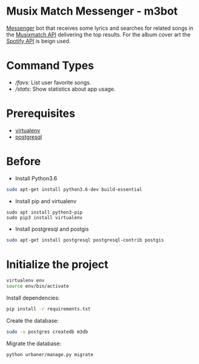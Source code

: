 
# Musix Match Messenger - m3bot

[Messenger](https://developers.facebook.com/docs/messenger-platform) bot that receives some lyrics and
searches for related songs in the [Musixmatch API](https://developer.musixmatch.com/) delivering the
top results. For the album cover art the [Spotify API](https://developer.spotify.com/) is beign used.

# Command Types
- */favs*: List user favorite songs.
- */stats*: Show statistics about app usage.

# Prerequisites
- [virtualenv](https://virtualenv.pypa.io/en/latest/)
- [postgresql](http://www.postgresql.org/)

# Before
- Install Python3.6

```bash
sudo apt-get install python3.6-dev build-essential
```

- Install pip and virtualenv 
```
sudo apt install python3-pip
sudo pip3 install virtualenv 
```

- Install postgresql and postgis
```bash
sudo apt-get install postgresql postgresql-contrib postgis
```

# Initialize the project
```bash
virtualenv env
source env/bin/activate
```
Install dependencies:

```bash
pip install -r requirements.txt
```
Create the database:

```bash
sudo -u postgres createdb m3db 
```

Migrate the database:
```bash
python urbaner/manage.py migrate
```
